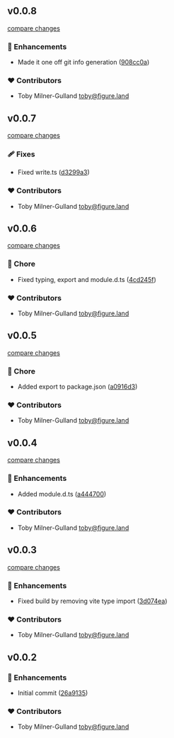 #
## v0.0.8

[compare changes](https://github.com/figureland/vite-plugin-git/compare/v0.0.7...v0.0.8)

### 🚀 Enhancements

- Made it one off git info generation ([908cc0a](https://github.com/figureland/vite-plugin-git/commit/908cc0a))

### ❤️ Contributors

- Toby Milner-Gulland <toby@figure.land>

## v0.0.7

[compare changes](https://github.com/figureland/vite-plugin-git/compare/v0.0.6...v0.0.7)

### 🩹 Fixes

- Fixed write.ts ([d3299a3](https://github.com/figureland/vite-plugin-git/commit/d3299a3))

### ❤️ Contributors

- Toby Milner-Gulland <toby@figure.land>

## v0.0.6

[compare changes](https://github.com/figureland/vite-plugin-git/compare/v0.0.5...v0.0.6)

### 🏡 Chore

- Fixed typing, export and module.d.ts ([4cd245f](https://github.com/figureland/vite-plugin-git/commit/4cd245f))

### ❤️ Contributors

- Toby Milner-Gulland <toby@figure.land>

## v0.0.5

[compare changes](https://github.com/figureland/vite-plugin-git/compare/v0.0.4...v0.0.5)

### 🏡 Chore

- Added export to package.json ([a0916d3](https://github.com/figureland/vite-plugin-git/commit/a0916d3))

### ❤️ Contributors

- Toby Milner-Gulland <toby@figure.land>

## v0.0.4

[compare changes](https://github.com/figureland/vite-plugin-git/compare/v0.0.3...v0.0.4)

### 🚀 Enhancements

- Added module.d.ts ([a444700](https://github.com/figureland/vite-plugin-git/commit/a444700))

### ❤️ Contributors

- Toby Milner-Gulland <toby@figure.land>

## v0.0.3

[compare changes](https://github.com/figureland/vite-plugin-git/compare/v0.0.2...v0.0.3)

### 🚀 Enhancements

- Fixed build by removing vite type import ([3d074ea](https://github.com/figureland/vite-plugin-git/commit/3d074ea))

### ❤️ Contributors

- Toby Milner-Gulland <toby@figure.land>

## v0.0.2


### 🚀 Enhancements

- Initial commit ([26a9135](https://github.com/figureland/vite-plugin-git/commit/26a9135))

### ❤️ Contributors

- Toby Milner-Gulland <toby@figure.land>

